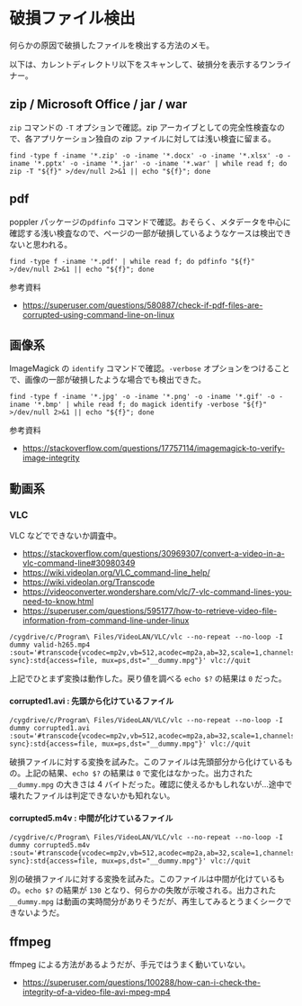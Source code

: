 # 破損ファイル検出

何らかの原因で破損したファイルを検出する方法のメモ。

以下は、カレントディレクトリ以下をスキャンして、破損分を表示するワンライナー。

## zip / Microsoft Office / jar / war

`zip` コマンドの `-T` オプションで確認。zip アーカイブとしての完全性検査なので、各アプリケーション独自の zip ファイルに対しては浅い検査に留まる。

```shell
find -type f -iname '*.zip' -o -iname '*.docx' -o -iname '*.xlsx' -o -iname '*.pptx' -o -iname '*.jar' -o -iname '*.war' | while read f; do zip -T "${f}" >/dev/null 2>&1 || echo "${f}"; done
```

## pdf

poppler パッケージの`pdfinfo` コマンドで確認。おそらく、メタデータを中心に確認する浅い検査なので、ページの一部が破損しているようなケースは検出できないと思われる。

```shell
find -type f -iname '*.pdf' | while read f; do pdfinfo "${f}" >/dev/null 2>&1 || echo "${f}"; done
```

参考資料

- https://superuser.com/questions/580887/check-if-pdf-files-are-corrupted-using-command-line-on-linux

## 画像系

ImageMagick の `identify` コマンドで確認。`-verbose` オプションをつけることで、画像の一部が破損したような場合でも検出できた。

```shell
find -type f -iname '*.jpg' -o -iname '*.png' -o -iname '*.gif' -o -iname '*.bmp' | while read f; do magick identify -verbose "${f}" >/dev/null 2>&1 || echo "${f}"; done
```

参考資料

- https://stackoverflow.com/questions/17757114/imagemagick-to-verify-image-integrity

## 動画系

### VLC

VLC などでできないか調査中。

- https://stackoverflow.com/questions/30969307/convert-a-video-in-a-vlc-command-line#30980349
- https://wiki.videolan.org/VLC_command-line_help/
- https://wiki.videolan.org/Transcode
- https://videoconverter.wondershare.com/vlc/7-vlc-command-lines-you-need-to-know.html
- https://superuser.com/questions/595177/how-to-retrieve-video-file-information-from-command-line-under-linux

```shell
/cygdrive/c/Program\ Files/VideoLAN/VLC/vlc --no-repeat --no-loop -I dummy valid-h265.mp4 :sout='#transcode{vcodec=mp2v,vb=512,acodec=mp2a,ab=32,scale=1,channels=2,audio-sync}:std{access=file, mux=ps,dst="__dummy.mpg"}' vlc://quit
```

上記でひとまず変換は動作した。戻り値を調べる `echo $?` の結果は `0` だった。

#### corrupted1.avi : 先頭から化けているファイル

```shell
/cygdrive/c/Program\ Files/VideoLAN/VLC/vlc --no-repeat --no-loop -I dummy corrupted1.avi :sout='#transcode{vcodec=mp2v,vb=512,acodec=mp2a,ab=32,scale=1,channels=2,audio-sync}:std{access=file, mux=ps,dst="__dummy.mpg"}' vlc://quit
```

破損ファイルに対する変換を試みた。このファイルは先頭部分から化けているもの。上記の結果、`echo $?` の結果は `0` で変化はなかった。出力された `__dummy.mpg` の大きさは 4 バイトだった。確認に使えるかもしれないが…途中で壊れたファイルは判定できないかも知れない。

#### corrupted5.m4v : 中間が化けているファイル

```shell
/cygdrive/c/Program\ Files/VideoLAN/VLC/vlc --no-repeat --no-loop -I dummy corrupted5.m4v :sout='#transcode{vcodec=mp2v,vb=512,acodec=mp2a,ab=32,scale=1,channels=2,audio-sync}:std{access=file, mux=ps,dst="__dummy.mpg"}' vlc://quit
```

別の破損ファイルに対する変換を試みた。このファイルは中間が化けているもの。`echo $?` の結果が `130` となり、何らかの失敗が示唆される。出力された `__dummy.mpg` は動画の実時間分がありそうだが、再生してみるとうまくシークできないようだ。



## ffmpeg

ffmpeg による方法があるようだが、手元ではうまく動いていない。

- https://superuser.com/questions/100288/how-can-i-check-the-integrity-of-a-video-file-avi-mpeg-mp4

